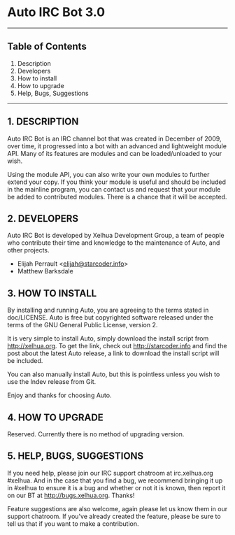 Auto IRC Bot 3.0
============================================================
------------------------------------------------------------

## Table of Contents
1.   Description
2.   Developers
3.   How to install
4.   How to upgrade
5.   Help, Bugs, Suggestions

------------------------------------------------------------
## 1. DESCRIPTION

Auto IRC Bot is an IRC channel bot that was created in
December of 2009, over time, it progressed into a bot with an
advanced and lightweight module API. Many of its features
are modules and can be loaded/unloaded to your wish.

Using the module API, you can also write your own modules to
further extend your copy.  If you think your module is useful
and should be included in the mainline program, you can
contact us and request that your module be added to
contributed modules. There is a chance that it will be accepted.


## 2. DEVELOPERS

Auto IRC Bot is developed by Xelhua Development Group, a team
of people who contribute their time and knowledge to the
maintenance of Auto, and other projects.

+ Elijah Perrault &lt;elijah@starcoder.info&gt;
+ Matthew Barksdale


## 3. HOW TO INSTALL

By installing and running Auto, you are agreeing to the terms
stated in doc/LICENSE.  Auto is free but copyrighted software
released under the terms of the GNU General Public License,
version 2.

It is very simple to install Auto, simply download the install
script from http://xelhua.org. To get the link, check out
http://starcoder.info and find the post about the latest Auto
release, a link to download the install script will be included.

You can also manually install Auto, but this is pointless
unless you wish to use the Indev release from Git.

Enjoy and thanks for choosing Auto.


## 4. HOW TO UPGRADE

Reserved. Currently there is no method of upgrading version.


## 5. HELP, BUGS, SUGGESTIONS

If you need help, please join our IRC support chatroom at
irc.xelhua.org #xelhua.  And in the case that you find a bug,
we recommend bringing it up in #xelhua to ensure it is a bug
and whether or not it is known, then report it on our BT at
http://bugs.xelhua.org. Thanks!

Feature suggestions are also welcome, again please let us
know them in our support chatroom. If you've already created
the feature, please be sure to tell us that if you want to
make a contribution.


